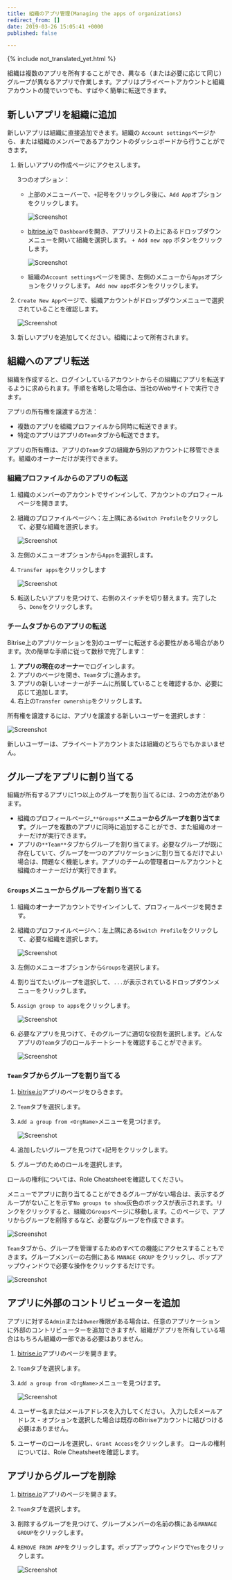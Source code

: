 ```yaml
---
title: 組織のアプリ管理(Managing the apps of organizations)
redirect_from: []
date: 2019-03-26 15:05:41 +0000
published: false

---
```

{% include not_translated_yet.html %}

組織は複数のアプリを所有することができ、異なる（または必要に応じて同じ）グループが異なるアプリで作業します。アプリはプライベートアカウントと組織アカウントの間でいつでも、すばやく簡単に転送できます。

## 新しいアプリを組織に追加

新しいアプリは組織に直接追加できます。組織の `Account settings`ページから、または組織のメンバーであるアカウントのダッシュボードから行うことができます。

1. 新しいアプリの作成ページにアクセスします。

     3つのオプション： 
   * 上部のメニューバーで、`+`記号をクリックしタ後に、`Add App`オプションをクリックします。

     ![Screenshot](/img/team-management/organization/add-org.png)
   * [bitrise.io](https://www.bitrise.io)で `Dashboard`を開き、アプリリストの上にあるドロップダウンメニューを開いて組織を選択します。 `+ Add new app` ボタンをクリックします。

     ![Screenshot](/img/team-management/organization/add-new-app-org.png)
   * 組織の`Account settings`ページを開き、左側のメニューから`Apps`オプションをクリックします。 `Add new app`ボタンをクリックします。
2. `Create New App`ページで、組織アカウントがドロップダウンメニューで選択されていることを確認します。

   ![Screenshot](/img/team-management/organization/add-app-screen.png)
3. 新しいアプリを追加してください。組織によって所有されます。

## 組織へのアプリ転送

組織を作成すると、ログインしているアカウントからその組織にアプリを転送するように求められます。手順を省略した場合は、当社のWebサイトで実行できます。

アプリの所有権を譲渡する方法：

* 複数のアプリを組織プロファイルから同時に転送できます。
* 特定のアプリはアプリの`Team`タブから転送できます。

アプリの所有権は、アプリの`Team`タブの組織**から**別のアカウントに移管できます。組織のオーナーだけが実行できます。

### 組織プロファイルからのアプリの転送

1. 組織のメンバーのアカウントでサインインして、アカウントのプロフィールページを開きます。
2. 組織のプロファイルページへ：左上隅にある`Switch Profile`をクリックして、必要な組織を選択します。

   ![Screenshot](/img/team-management/organization/switch-profile-2.png)
3. 左側のメニューオプションから`Apps`を選択します。
4. `Transfer apps`をクリックします

   ![Screenshot](/img/team-management/organization/transfer-app-org.png)
5. 転送したいアプリを見つけて、右側のスイッチを切り替えます。完了したら、`Done`をクリックします。

### チームタブからのアプリの転送

Bitrise上のアプリケーションを別のユーザーに転送する必要性がある場合があります。次の簡単な手順に従って数秒で完了します：

1. **アプリの現在のオーナー**でログインします。
2. アプリのページを開き、`Team`タブに進みます。
3. アプリの新しいオーナーがチームに所属していることを確認するか、必要に応じて追加します。
4. 右上の`Transfer ownership`をクリックします。

所有権を譲渡するには、アプリを譲渡する新しいユーザーを選択します：

![Screenshot](/img/team-management/transfering-ownership.png)

新しいユーザーは、プライベートアカウントまたは組織のどちらでもかまいません。

## グループをアプリに割り当てる

組織が所有するアプリに1つ以上のグループを割り当てるには、2つの方法があります。

* 組織のプロフィールページ_`**Groups**`**メニューからグループを割り当てます**。グループを複数のアプリに同時に追加することができ、また組織のオーナーだけが実行できます。
* アプリの`**Team**`タブからグループを割り当てます。必要なグループが既に存在していて、グループを一つのアプリケーションに割り当てるだけでよい場合は、問題なく機能します。アプリのチームの管理者ロールアカウントと組織のオーナーだけが実行できます。

### `Groups`メニューからグループを割り当てる

1. 組織の**オーナー**アカウントでサインインして、プロフィールページを開きます。
2. 組織のプロファイルページへ：左上隅にある`Switch Profile`をクリックして、必要な組織を選択します。

   ![Screenshot](/img/team-management/organization/switch-profile-2.png)
3. 左側のメニューオプションから`Groups`を選択します。
4. 割り当てたいグループを選択して、`...`が表示されているドロップダウンメニューをクリックします。
5. `Assign group to apps`をクリックします。

   ![Screenshot](/img/team-management/organization/assign-group-to-apps.png)
6. 必要なアプリを見つけて、そのグループに適切な役割を選択します。どんなアプリの`Team`タブのロールチートシートを確認することができます。

   ![Screenshot](/img/team-management/organization/assign-group-popup.png)

### `Team`タブからグループを割り当てる

1. [bitrise.io](https://www.bitrise.io)アプリのページをひらきます。
2. `Team`タブを選択します。
3. `Add a group from <OrgName>`メニューを見つけます。

   ![Screenshot](/img/team-management/organization/add-group-org.png)
4. 追加したいグループを見つけて`+`記号をクリックします。
5. グループのためのロールを選択します。

ロールの権利については、Role Cheatsheetを確認してください。

メニューでアプリに割り当てることができるグループがない場合は、表示するグループがないことを示す`No groups to show`灰色のボックスが表示されます。リンクをクリックすると、組織の`Groups`ページに移動します。このページで、アプリからグループを削除するなど、必要なグループを作成できます。

![Screenshot](/img/team-management/organization/add-group-from-org.png)

`Team`タブから、グループを管理するためのすべての機能にアクセスすることもできます。グループメンバーの右側にある `MANAGE GROUP` をクリックし、ポップアップウィンドウで必要な操作をクリックするだけです。

![Screenshot](/img/team-management/organization/team-group-popup.png)

## アプリに外部のコントリビューターを追加

アプリに対する`Admin`または`Owner`権限がある場合は、任意のアプリケーションに外部のコントリビューターを追加できますが、組織がアプリを所有している場合はもちろん組織の一部である必要はありません。

1. [bitrise.io](https://www.bitrise.io)アプリのページを開きます。
2. `Team`タブを選択します。
3. `Add a group from <OrgName>`メニューを見つけます。

   ![Screenshot](/img/team-management/organization/add-contributors.png)
4. ユーザー名またはメールアドレスを入力してください。  入力したEメールアドレス - オプションを選択した場合は既存のBitriseアカウントに結びつける必要はありません。
5. ユーザーのロールを選択し、`Grant Access`をクリックします。  ロールの権利については、Role Cheatsheetを確認します。

## アプリからグループを削除

1. [bitrise.io](https://www.bitrise.io)アプリのページを開きます。
2. `Team`タブを選択します。
3. 削除するグループを見つけて、グループメンバーの名前の横にある`MANAGE GROUP`をクリックします。
4. `REMOVE FROM APP`をクリックします。ポップアップウィンドウで`Yes`をクリックします。

   ![Screenshot](/img/team-management/organization/team-group-popup.png)